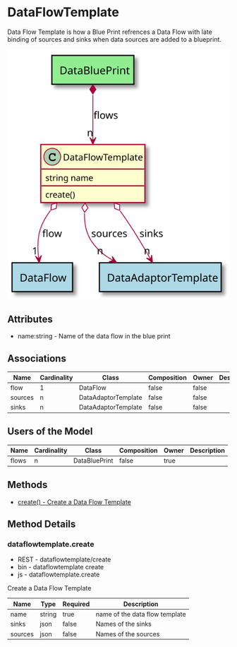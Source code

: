# DataFlowTemplate

Data Flow Template is how a Blue Print refrences a Data Flow with late binding of sources and sinks when data sources are added to a blueprint.

![Logical Diagram](./logical.svg)

## Attributes

* name:string - Name of the data flow in the blue print


## Associations

| Name | Cardinality | Class | Composition | Owner | Description |
| --- | --- | --- | --- | --- | --- |
| flow | 1 | DataFlow | false | false |  |
| sources | n | DataAdaptorTemplate | false | false |  |
| sinks | n | DataAdaptorTemplate | false | false |  |


## Users of the Model

| Name | Cardinality | Class | Composition | Owner | Description |
| --- | --- | --- | --- | --- | --- |
| flows | n | DataBluePrint | false | true |  |





## Methods

* [create() - Create a Data Flow Template](#Action-create)


<h2>Method Details</h2>
    
### dataflowtemplate.create
* REST - dataflowtemplate/create
* bin - dataflowtemplate create
* js - dataflowtemplate.create

Create a Data Flow Template

| Name | Type | Required | Description |
|---|---|---|---|
| name | string |true | name of the data flow template |
| sinks | json |false | Names of the sinks |
| sources | json |false | Names of the sources |





